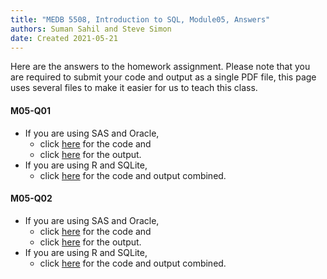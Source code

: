 ```yaml
---
title: "MEDB 5508, Introduction to SQL, Module05, Answers"
authors: Suman Sahil and Steve Simon
date: Created 2021-05-21
---
```


Here are the answers to the homework assignment. Please note that you are required to submit your code and output as a single PDF file, this page uses several files to make it easier for us to teach this class.

#### M05-Q01

+ If you are using SAS and Oracle,
  + click [here][m05q01a] for the code and
  + click [here][m05q01b] for the output.
+ If you are using R and SQLite,
  + click [here][m05q01c] for the code and output combined.

#### M05-Q02

+ If you are using SAS and Oracle,
  + click [here][m05q02a] for the code and
  + click [here][m05q02b] for the output.
+ If you are using R and SQLite,
  + click [here][m05q02c] for the code and output combined.

[m05q01a]: https://github.com/pmean/introduction-to-sql/blob/master/src/m05-q01-simon-sas-oracle.sas
[m05q02a]: https://github.com/pmean/introduction-to-sql/blob/master/src/m05-q02-simon-sas-oracle.sas
[m05q01b]: https://github.com/pmean/introduction-to-sql/blob/master/results/m05-q01-simon-sas-oracle.pdf
[m05q02b]: https://github.com/pmean/introduction-to-sql/blob/master/results/m05-q02-simon-sas-oracle.pdf
[m05q01c]: https://github.com/pmean/introduction-to-sql/blob/master/results/m05-q01-simon-r-sqlite.pdf
[m05q02c]: https://github.com/pmean/introduction-to-sql/blob/master/results/m05-q02-simon-r-sqlite.pdf
